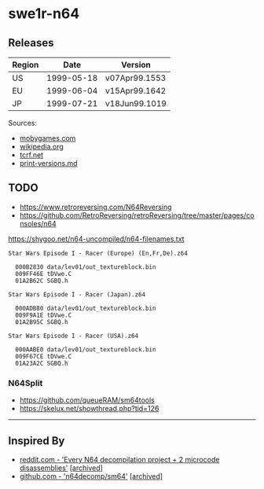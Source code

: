 # swe1r-n64


## Releases

| Region | Date       | Version       |
|--------|------------|---------------|
| US     | 1999-05-18 | v07Apr99.1553 |
| EU     | 1999-06-04 | v15Apr99.1642 |
| JP     | 1999-07-21 | v18Jun99.1019 |

Sources:

* [mobygames.com](https://www.mobygames.com/game/276/star-wars-episode-i-racer/releases/n64/)
* [wikipedia.org](https://en.wikipedia.org/wiki/Star_Wars_Episode_I:_Racer)
* [tcrf.net](https://tcrf.net/Star_Wars_Episode_I:_Racer_(Nintendo_64))
* [print-versions.md](/rom/print-versions.md)

## TODO

* https://www.retroreversing.com/N64Reversing
* https://github.com/RetroReversing/retroReversing/tree/master/pages/consoles/n64

https://shygoo.net/n64-uncompiled/n64-filenames.txt

```text
Star Wars Episode I - Racer (Europe) (En,Fr,De).z64

  000B2830 data/lev01/out_textureblock.bin
  009FF46E tDVwe.C
  01A2B62C SGBQ.h

Star Wars Episode I - Racer (Japan).z64

  000ADB80 data/lev01/out_textureblock.bin
  009F9A1E tDVwe.C
  01A2B95C SGBQ.h

Star Wars Episode I - Racer (USA).z64

  000AABE0 data/lev01/out_textureblock.bin
  009F67CE tDVwe.C
  01A23A2C SGBQ.h
```

### N64Split

* https://github.com/queueRAM/sm64tools
* https://skelux.net/showthread.php?tid=126

---

## Inspired By

* [reddit.com - 'Every N64 decompilation project + 2 microcode disassemblies'](https://www.reddit.com/r/n64/comments/ssas1b/every_n64_decompilation_project_2_microcode/)
[[archived]](https://web.archive.org/web/20240608132112/https://www.reddit.com/r/n64/comments/ssas1b/every_n64_decompilation_project_2_microcode/?rdt=39485)
* [github.com - 'n64decomp/sm64'](https://github.com/n64decomp/sm64)
[[archived]](https://web.archive.org/web/20240608131925/https://github.com/n64decomp/sm64)
